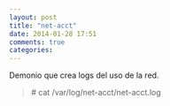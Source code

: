```yaml
---
layout: post
title: "net-acct"
date: 2014-01-28 17:51
comments: true
categories: 
---
```

Demonio que crea logs del uso de la red. 

>\# cat /var/log/net-acct/net-acct.log

